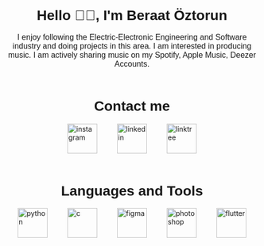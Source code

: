 <div class="container" style="height: 100%; width: 100%;">
        <h1 style="text-align: center; font-family: sans-serif;">Hello 👋🏻, I'm Beraat Öztorun</h1>
        <p style="text-align: center; font-family: sans-serif; font-size: 16px;">I enjoy following the Electric-Electronic Engineering and Software industry and doing projects in this area. I am interested in producing music. I am actively sharing music on my Spotify, Apple Music, Deezer Accounts.</p>
        <h1 style="text-align: center; font-family: sans-serif; margin-top: 60px;">Contact me</h1>
        <div class="social-media" style="display: flex; justify-content: center; align-items: center; flex-direction: row; column-gap: 40px;">
            <a href="https://instagram.com/beraatoztorunn" target="_blank"><img src="https://cdn-icons-png.flaticon.com/512/4494/4494488.png" alt="instagram" style="height: 60px; width: 60px;"></a>
            <a href="https://linkedin.com/in/beraatoztorun" target="_blank"><img src="https://cdn-icons-png.flaticon.com/512/145/145807.png" alt="linkedin" style="height: 60px; width: 60px;"></a>
            <a href="https://www.linktr.ee/beraat" target="_blank"><img src="https://cdn-icons-png.flaticon.com/512/3844/3844724.png" alt="linktree" style="height: 60px; width: 60px;"></a>
        </div>
        <h1 style="text-align: center; font-family: sans-serif; margin-top: 60px;">Languages and Tools</h1>
        <div class="lang-tools" style="display: flex; justify-content: center; align-items: center; flex-direction: row; column-gap: 40px;">
            <img src="https://cdn-icons-png.flaticon.com/512/5968/5968350.png" alt="python" width="60" height="60"/>
            <img src="https://cdn.icon-icons.com/icons2/2415/PNG/512/c_original_logo_icon_146611.png" alt="c" width="60" height="60"/>
            <img src="https://www.vectorlogo.zone/logos/figma/figma-icon.svg" alt="figma" width="60" height="60"/>
            <img src="https://seeklogo.com/images/A/adobe-photoshop-cc-logo-CBD0AAA3A7-seeklogo.com.png" alt="photoshop" width="60" height="60"/>
            <img src="https://www.svgrepo.com/show/353751/flutter.svg" alt="flutter" width="60" height="60"/>
        </div>
        </div>
    </div>

